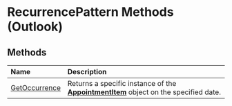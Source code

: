 
# RecurrencePattern Methods (Outlook)

## Methods



|**Name**|**Description**|
|:-----|:-----|
|[GetOccurrence](2a0cd7d2-d16d-7b07-eb5d-43df0bbf022f.md)|Returns a specific instance of the  **[AppointmentItem](204a409d-654e-27aa-643a-8344c631b82d.md)** object on the specified date.|
